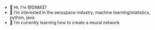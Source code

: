 - 👋 Hi, I’m @DNM37
- 👀 I’m interested in the aerospace industry, machine learning/statistics, python, java.
- 🌱 I’m currently learning how to create a neural network

<!---
DNM37/DNM37 is a ✨ special ✨ repository because its `README.md` (this file) appears on your GitHub profile.
You can click the Preview link to take a look at your changes.
--->
